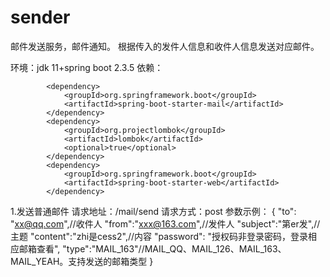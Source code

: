 # sender
邮件发送服务，邮件通知。
根据传入的发件人信息和收件人信息发送对应邮件。

环境：jdk 11+spring boot 2.3.5 
依赖：
```
        <dependency>
            <groupId>org.springframework.boot</groupId>
            <artifactId>spring-boot-starter-mail</artifactId>
        </dependency>
        <dependency>
            <groupId>org.projectlombok</groupId>
            <artifactId>lombok</artifactId>
            <optional>true</optional>
        </dependency>
        <dependency>
            <groupId>org.springframework.boot</groupId>
            <artifactId>spring-boot-starter-web</artifactId>
        </dependency>
```
1.发送普通邮件
  请求地址：/mail/send
  请求方式：post
  参数示例：
  {
  "to": "xx@qq.com",//收件人
  "from":"xxx@163.com",//发件人
  "subject":"第er发",//主题
  "content":"zhi是cess2",//内容
  "password": "授权码非登录密码，登录相应邮箱查看",
  "type":"MAIL_163"//MAIL_QQ、MAIL_126、MAIL_163、MAIL_YEAH。支持发送的邮箱类型
  }






